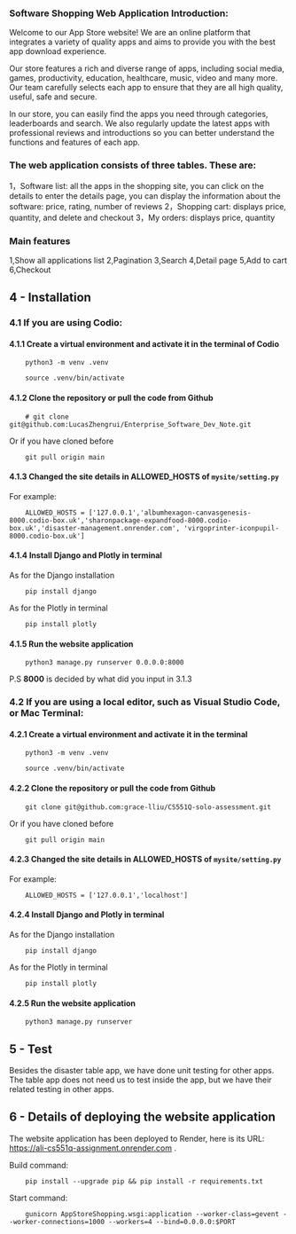 ### Software Shopping Web Application Introduction:
Welcome to our App Store website! We are an online platform that integrates a variety of quality apps and aims to provide you with the best app download experience.

Our store features a rich and diverse range of apps, including social media, games, productivity, education, healthcare, music, video and many more. Our team carefully selects each app to ensure that they are all high quality, useful, safe and secure.

In our store, you can easily find the apps you need through categories, leaderboards and search. We also regularly update the latest apps with professional reviews and introductions so you can better understand the functions and features of each app.

### The web application consists of three tables. These are:
1，Software list: all the apps in the shopping site, you can click on the details to enter the details page, you can display the information about the software: price, rating, number of reviews
2，Shopping cart: displays price, quantity, and delete and checkout
3，My orders: displays price, quantity

### Main features
1,Show all applications list
2,Pagination
3,Search
4,Detail page
5,Add to cart
6,Checkout

## 4 - Installation

### 4.1 If you are using Codio:

#### 4.1.1 Create a virtual environment and activate it in the terminal of Codio
``` shell
    python3 -m venv .venv 
```

``` shell
    source .venv/bin/activate 
```

#### 4.1.2 Clone the repository or pull the code from Github
``` shell
    # git clone git@github.com:LucasZhengrui/Enterprise_Software_Dev_Note.git
```
Or if you have cloned before

``` shell
    git pull origin main
```

#### 4.1.3 Changed the site details in **ALLOWED_HOSTS** of ```mysite/setting.py```

For example:

``` shell
    ALLOWED_HOSTS = ['127.0.0.1','albumhexagon-canvasgenesis-8000.codio-box.uk','sharonpackage-expandfood-8000.codio-box.uk','disaster-management.onrender.com', 'virgoprinter-iconpupil-8000.codio-box.uk']
```

#### 4.1.4 Install Django and Plotly in terminal

As for the Django installation

``` shell
    pip install django
```

As for the Plotly in terminal

``` shell
    pip install plotly
```

#### 4.1.5 Run the website application

``` shell
    python3 manage.py runserver 0.0.0.0:8000
```

P.S **8000** is decided by what did you input in 3.1.3

### 4.2 If you are using a local editor, such as Visual Studio Code, or Mac Terminal:

#### 4.2.1 Create a virtual environment and activate it in the terminal
``` shell
    python3 -m venv .venv 
```

``` shell
    source .venv/bin/activate 
```

#### 4.2.2 Clone the repository or pull the code from Github
``` shell
    git clone git@github.com:grace-lliu/CS551Q-solo-assessment.git
```
Or if you have cloned before

``` shell
    git pull origin main
```

#### 4.2.3 Changed the site details in **ALLOWED_HOSTS** of ```mysite/setting.py```

For example:

``` shell
    ALLOWED_HOSTS = ['127.0.0.1','localhost']
```

#### 4.2.4 Install Django and Plotly in terminal

As for the Django installation

``` shell
    pip install django
```

As for the Plotly in terminal

``` shell
    pip install plotly
```

#### 4.2.5 Run the website application

``` shell
    python3 manage.py runserver
```

## 5 - Test

Besides the disaster table app, we have done unit testing for other apps. The table app does not need us to test inside the app, but we have their related testing in other apps. 

## 6 - Details of deploying the website application

The website application has been deployed to Render, here is its URL: https://ali-cs551q-assignment.onrender.com .

Build command:

``` shell
    pip install --upgrade pip && pip install -r requirements.txt
```

Start command:

``` shell
    gunicorn AppStoreShopping.wsgi:application --worker-class=gevent --worker-connections=1000 --workers=4 --bind=0.0.0.0:$PORT
```
